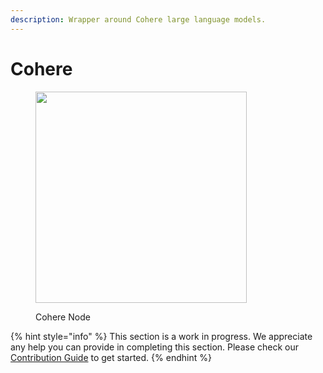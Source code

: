```yaml
---
description: Wrapper around Cohere large language models.
---
```


# Cohere

<figure><img src="../../../.gitbook/assets/image (2).png" alt="" width="338"><figcaption><p>Cohere Node</p></figcaption></figure>

{% hint style="info" %}
This section is a work in progress. We appreciate any help you can provide in completing this section. Please check our [Contribution Guide](../../../contributing/) to get started.
{% endhint %}
